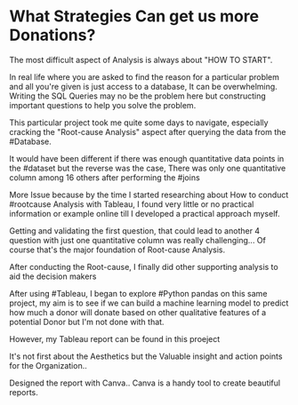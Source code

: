 # What Strategies Can get us more Donations?
The most difficult aspect of Analysis is always about "HOW TO START".

In real life where you are asked to find the reason for a particular problem and all you're given is just access to a database, It can be overwhelming. Writing the SQL Queries may no be the problem here but constructing important questions to help you solve the problem.

This particular project took me quite some days to navigate, especially cracking the "Root-cause Analysis" aspect after querying the data from the #Database.

It would have been different if there was enough quantitative data points in the #dataset but the reverse was the case, There was only one quantitative column among 16 others after performing the #joins

More Issue because by the time I started researching about How to conduct #rootcause Analysis with Tableau, I found very little or no practical information or example online till I developed a practical approach myself.

Getting and validating the first question, that could lead to another 4 question with just one quantitative column was really challenging... Of course that's the major foundation of Root-cause Analysis.

After conducting the Root-cause, I finally did other supporting analysis to aid the decision makers

After using #Tableau, I began to explore #Python pandas on this same project, my aim is to see if we can build a machine learning model to predict how much a donor will donate based on other qualitative features of a potential Donor but I'm not done with that.

However, my Tableau report can be found in this proeject

It's not first about the Aesthetics but the Valuable insight and action points for the Organization..

Designed the report with Canva.. Canva is a handy tool to create beautiful reports.

